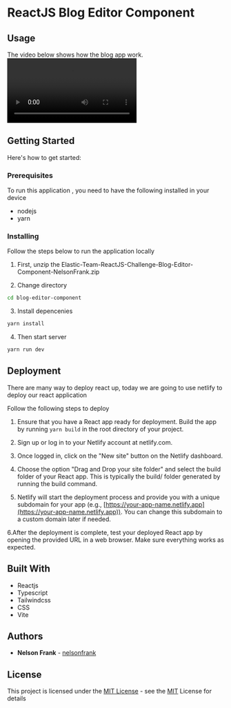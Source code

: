 # ReactJS Blog Editor Component

## Usage

The video below shows how the blog app work.
<video src="./static/videos/demo.mp4" controls="controls" style="max-width: 730px;">
</video>

## Getting Started

 Here's how to get started:

### Prerequisites

To run this  application , you need to have the following installed in your device

- nodejs
- yarn

### Installing

Follow the steps below to run the application locally

1. First, unzip the Elastic-Team-ReactJS-Challenge-Blog-Editor-Component-NelsonFrank.zip

2. Change directory

```bash
cd blog-editor-component

```

3. Install depencenies

```bash
yarn install

```

4. Then start server

```bash
yarn run dev
```

## Deployment

There are many way to deploy react up, today we are going to use netlify to deploy our react application

Follow the following steps to deploy

1. Ensure that you have a React app ready for deployment. Build the app by running ```yarn build``` in the root directory of your project.

2. Sign up or log in to your Netlify account at netlify.com.

3. Once logged in, click on the "New site" button on the Netlify dashboard.

4. Choose the option "Drag and Drop your site folder" and select the build folder of your React app. This is typically the build/ folder generated by running the build command.

5. Netlify will start the deployment process and provide you with a unique subdomain for your app (e.g., [https://your-app-name.netlify.app](https://your-app-name.netlify.app)). You can change this subdomain to a custom domain later if needed.

6.After the deployment is complete, test your deployed React app by opening the provided URL in a web browser. Make sure everything works as expected.

## Built With

- Reactjs
- Typescript
- Tailwindcss
- CSS
- Vite

## Authors

- **Nelson Frank**  -
    [nelsonfrank](https://github.com/nelsonfrank)

## License

This project is licensed under the [MIT License](https://choosealicense.com/licenses/mit/) - see the [MIT](https://choosealicense.com/licenses/mit/) License for
details
